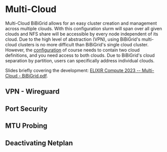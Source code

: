 # Multi-Cloud

Multi-Cloud BiBiGrid allows for an easy cluster creation and management across multiple clouds.
With this configuration slurm will span over all given clouds and NFS share will be accessible by every node independent of its cloud.
Due to the high level of abstraction (VPN), using BiBiGrid's multi-cloud clusters is no more difficult than BiBiGrid's single cloud cluster.
However, the [configuration](configuration.md) of course needs to contain two cloud definitions, and you need access to both clouds.
Due to BiBiGrid's cloud separation by partition, users can specifically address individual clouds.

Slides briefly covering the development: [ELIXIR Compute 2023 -- Multi-Cloud - BiBiGrid.pdf](../../pdfs/ELIXIR%20Compute%202023%20--%20Multi-Cloud%20-%20BiBiGrid.pdf).


## VPN - Wireguard

## Port Security

## MTU Probing

## Deactivating Netplan
